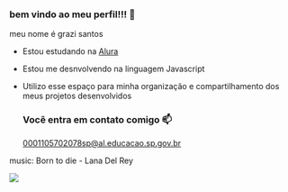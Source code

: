 ### bem vindo ao meu perfil!!! 🖤

meu nome é grazi santos 

- Estou estudando na [Alura](https://www.alura.com.br)
- Estou me desnvolvendo na linguagem Javascript
- Utilizo esse espaço para minha organização e compartilhamento dos meus projetos desenvolvidos

  ### Você entra em contato comigo 📫

  0001105702078sp@al.educacao.sp.gov.br

music: Born to die - Lana Del Rey 

![](https://media1.tenor.com/m/e5pYTKS0te0AAAAC/lana.gif)


